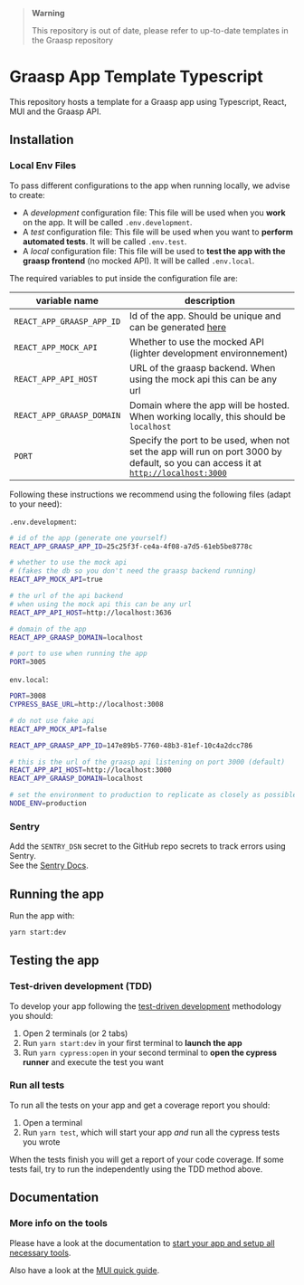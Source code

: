 > **Warning**
> 
> This repository is out of date, please refer to up-to-date templates in the Graasp repository

# Graasp App Template Typescript

This repository hosts a template for a Graasp app using Typescript, React, MUI and the Graasp API.

## Installation

### Local Env Files

To pass different configurations to the app when running locally, we advise to create:

- A _development_ configuration file: This file will be used when you **work** on the app.
  It will be called `.env.development`.
- A _test_ configuration file: This file will be used when you want to **perform automated tests**.
  It will be called `.env.test`.
- A _local_ configuration file: This file will be used to **test the app with the graasp frontend** (no mocked API).
  It will be called `.env.local`.

The required variables to put inside the configuration file are:

| variable name             | description                                                                                                                                                  |
| ------------------------- | ------------------------------------------------------------------------------------------------------------------------------------------------------------ |
| `REACT_APP_GRAASP_APP_ID` | Id of the app. Should be unique and can be generated [here](https://www.uuidgenerator.net/version4)                                                          |
| `REACT_APP_MOCK_API`      | Whether to use the mocked API (lighter development environnement)                                                                                            |
| `REACT_APP_API_HOST`      | URL of the graasp backend. When using the mock api this can be any url                                                                                       |
| `REACT_APP_GRAASP_DOMAIN` | Domain where the app will be hosted. When working locally, this should be `localhost`                                                                        |
| `PORT`                    | Specify the port to be used, when not set the app will run on port 3000 by default, so you can access it at [`http://localhost:3000`](http://localhost:3000) |

Following these instructions we recommend using the following files (adapt to your need):

`.env.development`:

```sh
# id of the app (generate one yourself)
REACT_APP_GRAASP_APP_ID=25c25f3f-ce4a-4f08-a7d5-61eb5be8778c

# whether to use the mock api
# (fakes the db so you don't need the graasp backend running)
REACT_APP_MOCK_API=true

# the url of the api backend
# when using the mock api this can be any url
REACT_APP_API_HOST=http://localhost:3636

# domain of the app
REACT_APP_GRAASP_DOMAIN=localhost

# port to use when running the app
PORT=3005
```

`env.local`:

```sh
PORT=3008
CYPRESS_BASE_URL=http://localhost:3008

# do not use fake api
REACT_APP_MOCK_API=false

REACT_APP_GRAASP_APP_ID=147e89b5-7760-48b3-81ef-10c4a2dcc786

# this is the url of the graasp api listening on port 3000 (default)
REACT_APP_API_HOST=http://localhost:3000
REACT_APP_GRAASP_DOMAIN=localhost

# set the environment to production to replicate as closely as possible the real world
NODE_ENV=production
```

### Sentry

Add the `SENTRY_DSN` secret to the GitHub repo secrets to track errors using Sentry.  
See the [Sentry Docs](https://docs.sentry.io/platforms/javascript/guides/react/).

## Running the app

Run the app with:

```bash
yarn start:dev
```

## Testing the app

### Test-driven development (TDD)

To develop your app following the [test-driven development](https://en.wikipedia.org/wiki/Test-driven_development) methodology you should:

1. Open 2 terminals (or 2 tabs)
2. Run `yarn start:dev` in your first terminal to **launch the app**
3. Run `yarn cypress:open` in your second terminal to **open the cypress runner** and execute the test you want

### Run all tests

To run all the tests on your app and get a coverage report you should:

1. Open a terminal
2. Run `yarn test`, which will start your app _and_ run all the cypress tests you wrote

When the tests finish you will get a report of your code coverage. If some tests fail, try to run the independently using the TDD method above.

## Documentation

### More info on the tools

Please have a look at the documentation to [start your app and setup all necessary tools](docs/SETUP.md).

Also have a look at the [MUI quick guide](docs/MUI.md).
